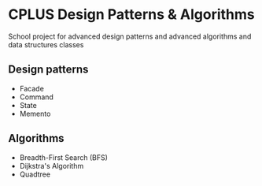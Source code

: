 # CPLUS Design Patterns & Algorithms

School project for advanced design patterns and advanced algorithms and data structures classes

## Design patterns

- Facade
- Command
- State
- Memento

## Algorithms

- Breadth-First Search (BFS)
- Dijkstra's Algorithm
- Quadtree
